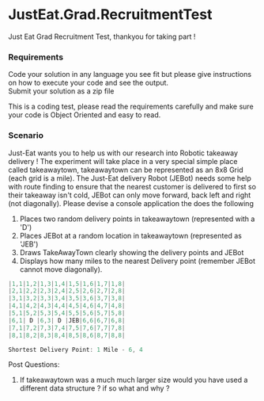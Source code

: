 JustEat.Grad.RecruitmentTest
============================

Just Eat Grad Recruitment Test, thankyou for taking part !

### Requirements

Code your solution in any language you see fit but please give instructions on how to execute your code and see the output. <br />
Submit your solution as a zip file

This is a coding test, please read the requirements carefully and make sure your code is Object Oriented and easy to read.

### Scenario

Just-Eat wants you to help us with our research into Robotic takeaway delivery !
The experiment will take place in a very special simple place called takeawaytown, takeawaytown can be represented as an 8x8 Grid (each grid is a mile).
The Just-Eat delivery Robot (JEBot) needs some help with route finding to ensure that the nearest customer is delivered to first so their takeaway isn't cold,
JEBot can only move forward, back left and right (not diagonally).
Please devise a console application the does the following

1. Places two random delivery points in takeawaytown (represented with a 'D')
2. Places JEBot at a random location in takeawaytown (represented as 'JEB')
3. Draws TakeAwayTown clearly showing the delivery points and JEBot
4. Displays how many miles to the nearest Delivery point (remember JEBot cannot move diagonally).

```c#
|1,1|1,2|1,3|1,4|1,5|1,6|1,7|1,8|
|2,1|2,2|2,3|2,4|2,5|2,6|2,7|2,8|
|3,1|3,2|3,3|3,4|3,5|3,6|3,7|3,8|
|4,1|4,2|4,3|4,4|4,5|4,6|4,7|4,8|
|5,1|5,2|5,3|5,4|5,5|5,6|5,7|5,8|
|6,1| D |6,3| D |JEB|6,6|6,7|6,8|
|7,1|7,2|7,3|7,4|7,5|7,6|7,7|7,8|
|8,1|8,2|8,3|8,4|8,5|8,6|8,7|8,8|

Shortest Delivery Point: 1 Mile - 6, 4
```

Post Questions:
1. If takeawaytown was a much much larger size would you have used a different data structure ? if so what and why ?
